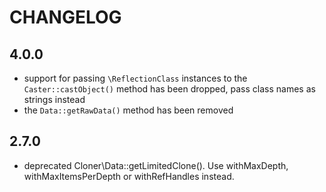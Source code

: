 CHANGELOG
=========

4.0.0
-----

 * support for passing `\ReflectionClass` instances to the `Caster::castObject()`
   method has been dropped, pass class names as strings instead
 * the `Data::getRawData()` method has been removed

2.7.0
-----

 * deprecated Cloner\Data::getLimitedClone(). Use withMaxDepth, withMaxItemsPerDepth or withRefHandles instead.
